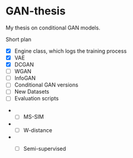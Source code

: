 # GAN-thesis

My thesis on conditional GAN models.

Short plan
- [x] Engine class, which logs the training process
- [x] VAE
- [x] DCGAN
- [ ] WGAN
- [ ] InfoGAN
- [ ] Conditional GAN versions
- [ ] New Datasets
- [ ] Evaluation scripts
- - [ ] MS-SIM
- - [ ] W-distance
- - [ ] Semi-supervised

